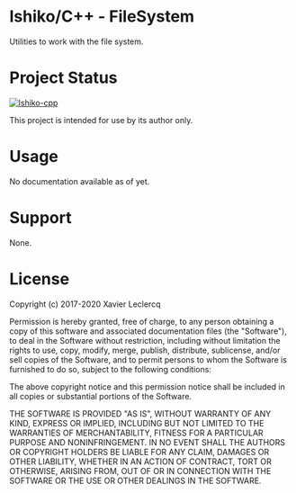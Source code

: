# Ishiko/C++ - FileSystem

Utilities to work with the file system.

# Project Status

[![Ishiko-cpp](https://circleci.com/gh/Ishiko-cpp/FileSystem.svg?style=shield)](https://circleci.com/gh/Ishiko-cpp/FileSystem)

This project is intended for use by its author only.

# Usage

No documentation available as of yet.

# Support

None.

# License

Copyright (c) 2017-2020 Xavier Leclercq

Permission is hereby granted, free of charge, to any person obtaining a
copy of this software and associated documentation files (the "Software"),
to deal in the Software without restriction, including without limitation
the rights to use, copy, modify, merge, publish, distribute, sublicense,
and/or sell copies of the Software, and to permit persons to whom the
Software is furnished to do so, subject to the following conditions:

The above copyright notice and this permission notice shall be included in
all copies or substantial portions of the Software.

THE SOFTWARE IS PROVIDED "AS IS", WITHOUT WARRANTY OF ANY KIND, EXPRESS OR
IMPLIED, INCLUDING BUT NOT LIMITED TO THE WARRANTIES OF MERCHANTABILITY,
FITNESS FOR A PARTICULAR PURPOSE AND NONINFRINGEMENT. IN NO EVENT SHALL
THE AUTHORS OR COPYRIGHT HOLDERS BE LIABLE FOR ANY CLAIM, DAMAGES OR OTHER
LIABILITY, WHETHER IN AN ACTION OF CONTRACT, TORT OR OTHERWISE, ARISING
FROM, OUT OF OR IN CONNECTION WITH THE SOFTWARE OR THE USE OR OTHER DEALINGS
IN THE SOFTWARE.
